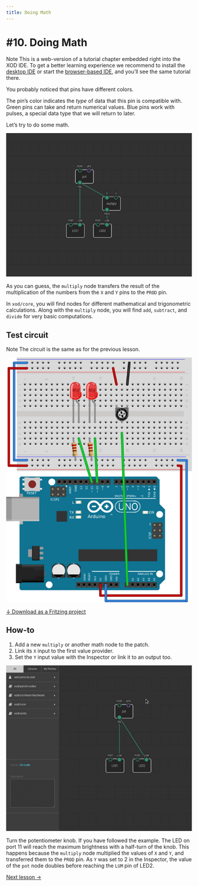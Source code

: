```yaml
---
title: Doing Math
---
```


# #10. Doing Math

<div class="ui segment note">
<span class="ui ribbon label">Note</span>
This is a web-version of a tutorial chapter embedded right into the XOD IDE.
To get a better learning experience we recommend to install the
<a href="/downloads/">desktop IDE</a> or start the
<a href="/ide/">browser-based IDE</a>, and you’ll see the same tutorial there.
</div>

You probably noticed that pins have different colors.

The pin’s color indicates the *type* of data that this pin is compatible with.
Green pins can take and return numerical values. Blue pins work with pulses, a
special data type that we will return to later.

Let’s try to do some math.

![Patch](./patch.png)

As you can guess, the `multiply` node transfers the result of the multiplication
of the numbers from the `X` and `Y` pins to the `PROD` pin.

In `xod/core`, you will find nodes for different mathematical and trigonometric
calculations. Along with the `multiply` node, you will find `add`, `subtract`,
and `divide` for very basic computations.

## Test circuit

<div class="ui segment note">
<span class="ui ribbon label">Note</span>
The circuit is the same as for the previous lesson.
</div>

![Circuit](./circuit.fz.png)

[↓ Download as a Fritzing project](./circuit.fzz)

## How-to

1. Add a new `multiply` or another math node to the patch.
2. Link its `X` input to the first value provider.
3. Set the `Y` input value with the Inspector or link it to an output too.

![Screencast](./screencast.gif)

Turn the potentiometer knob. If you have followed the example. The LED on port
11 will reach the maximum brightness with a half-turn of the knob. This happens
because the `multiply` node multiplied the values of `X` and `Y`, and
transferred them to the `PROD` pin. As `Y` was set to 2 in the Inspector, the
value of the `pot` node doubles before reaching the `LUM` pin of LED2.

[Next lesson →](../11-servo/)
